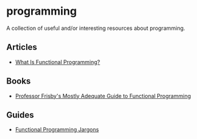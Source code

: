 # programming

A collection of useful and/or interesting resources about programming.

## Articles

- [ What Is Functional
  Programming?](http://blog.jenkster.com/2015/12/what-is-functional-programming.html)

## Books

- [Professor Frisby's Mostly Adequate Guide to Functional
  Programming](https://github.com/DrBoolean/mostly-adequate-guide)

## Guides

- [Functional Programming
  Jargons](https://github.com/hemanth/functional-programming-jargons)
